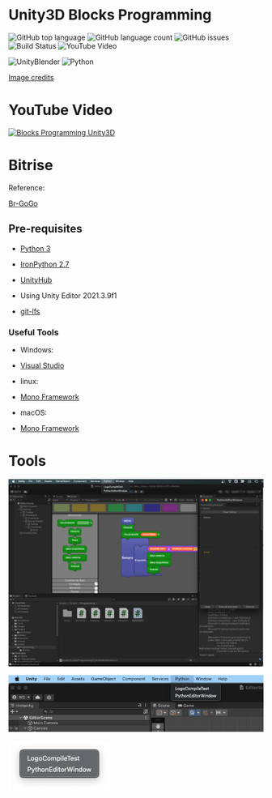 # Unity3D Blocks Programming

![GitHub top language](https://img.shields.io/github/languages/top/ssouzawallace/blocks)
![GitHub language count](https://img.shields.io/github/languages/count/ssouzawallace/blocks?style=flat-square)
![GitHub issues](https://img.shields.io/github/issues/ssouzawallace/blocks?style=flat-square)
![Build Status](https://app.bitrise.io/app/af3531b59341cb1e/status.svg?token=W7s1F717RFArFEheo92e2Q&branch=master)
![YouTube Video](https://img.shields.io/youtube/views/uAIc0vqwZjI?style=social)


<img src="https://github.com/ssouzawallace/blocks/assets/6471118/ef2a3a59-7fe7-4c77-8bc9-a62d4143950c" alt="UnityBlender" width="256">
<img src="https://github.com/ssouzawallace/blocks/assets/6471118/2ef8a0aa-02aa-4759-a4c6-48b0744e3677" alt="Python" width="256">

[Image credits](https://twitter.com/sawaratsuki1004)

# YouTube Video

[![Blocks Programming Unity3D](https://img.youtube.com/vi/uAIc0vqwZjI/maxresdefault.jpg)](https://youtu.be/uAIc0vqwZjI)

# Bitrise

Reference:

[Br-GoGo](https://br-gogo.sourceforge.net)


## Pre-requisites

- [Python 3](https://www.python.org/downloads/)

- [IronPython 2.7](https://ironpython.net)

- [UnityHub](https://unity.com/download#how-get-started)
 - Using Unity Editor 2021.3.9f1

- [git-lfs](https://git-lfs.github.com)

### Useful Tools
- Windows:
- [Visual Studio](https://visualstudio.microsoft.com/pt-br/downloads)

- linux:
- [Mono Framework](https://www.mono-project.com/download)

- macOS:
- [Mono Framework](https://www.mono-project.com/download)

# Tools
![Logo/Python](/python-editor.png)

![Logo/Python Debug Tools](/python-debug-tools.png)

![Debug Tools](/debug-tools.png)

